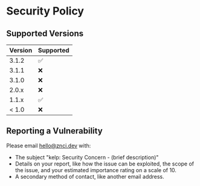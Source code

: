 # Security Policy

## Supported Versions

| Version | Supported          |
| ------- | ------------------ |
| 3.1.2   | :white_check_mark: |
| 3.1.1   | :x:                |
| 3.1.0   | :x:                |
| 2.0.x   | :x:                |
| 1.1.x   | :white_check_mark: |
| < 1.0   | :x:                |

## Reporting a Vulnerability

Please email hello@znci.dev with:

- The subject "kelp: Security Concern - (brief description)"
- Details on your report, like how the issue can be exploited, the scope of the issue, and your estimated importance rating on a scale of 10.
- A secondary method of contact, like another email address.
